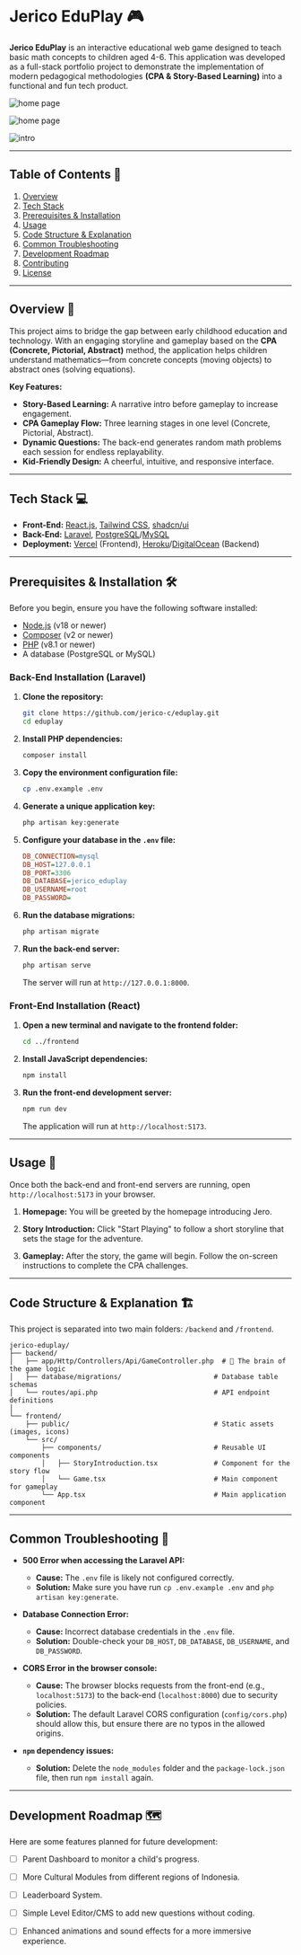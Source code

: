 # Jerico EduPlay 🎮

**Jerico EduPlay** is an interactive educational web game designed to teach basic math concepts to children aged 4-6. This application was developed as a full-stack portfolio project to demonstrate the implementation of modern pedagogical methodologies **(CPA & Story-Based Learning)** into a functional and fun tech product.

![home page](public/image/screenshot/home_page.png)

![home page](public/image/screenshot/home_page2.png)

![intro](public/image/screenshot/intro.png)

-----

## Table of Contents 📖

1.  [Overview](https://www.google.com/search?q=%23overview-)
2.  [Tech Stack](https://www.google.com/search?q=%23tech-stack-)
3.  [Prerequisites & Installation](https://www.google.com/search?q=%23prerequisites--installation-%EF%B8%8F)
4.  [Usage](https://www.google.com/search?q=%23usage-)
5.  [Code Structure & Explanation](https://www.google.com/search?q=%23code-structure--explanation-%EF%B8%8F)
6.  [Common Troubleshooting](https://www.google.com/search?q=%23common-troubleshooting-)
7.  [Development Roadmap](https://www.google.com/search?q=%23development-roadmap-)
8.  [Contributing](https://www.google.com/search?q=%23contributing-)
9.  [License](https://www.google.com/search?q=%23license-)

-----

## Overview 🎯

This project aims to bridge the gap between early childhood education and technology. With an engaging storyline and gameplay based on the **CPA (Concrete, Pictorial, Abstract)** method, the application helps children understand mathematics—from concrete concepts (moving objects) to abstract ones (solving equations).

**Key Features:**

  * **Story-Based Learning:** A narrative intro before gameplay to increase engagement.
  * **CPA Gameplay Flow:** Three learning stages in one level (Concrete, Pictorial, Abstract).
  * **Dynamic Questions:** The back-end generates random math problems each session for endless replayability.
  * **Kid-Friendly Design:** A cheerful, intuitive, and responsive interface.

-----

## Tech Stack 💻

  * **Front-End:** [React.js](https://reactjs.org/), [Tailwind CSS](https://tailwindcss.com/), [shadcn/ui](https://ui.shadcn.com/)
  * **Back-End:** [Laravel](https://laravel.com/), [PostgreSQL](https://www.postgresql.org/)/[MySQL](https://www.mysql.com/)
  * **Deployment:** [Vercel](https://vercel.com/) (Frontend), [Heroku](https://www.heroku.com/)/[DigitalOcean](https://www.digitalocean.com/) (Backend)

-----

## Prerequisites & Installation 🛠️

Before you begin, ensure you have the following software installed:

  * [Node.js](https://nodejs.org/en/) (v18 or newer)
  * [Composer](https://getcomposer.org/) (v2 or newer)
  * [PHP](https://www.php.net/downloads.php) (v8.1 or newer)
  * A database (PostgreSQL or MySQL)

### **Back-End Installation (Laravel)**

1.  **Clone the repository:**

    ```bash
    git clone https://github.com/jerico-c/eduplay.git
    cd eduplay
    ```

2.  **Install PHP dependencies:**

    ```bash
    composer install
    ```

3.  **Copy the environment configuration file:**

    ```bash
    cp .env.example .env
    ```

4.  **Generate a unique application key:**

    ```bash
    php artisan key:generate
    ```

5.  **Configure your database in the `.env` file:**

    ```ini
    DB_CONNECTION=mysql
    DB_HOST=127.0.0.1
    DB_PORT=3306
    DB_DATABASE=jerico_eduplay
    DB_USERNAME=root
    DB_PASSWORD=
    ```

6.  **Run the database migrations:**

    ```bash
    php artisan migrate
    ```

7.  **Run the back-end server:**

    ```bash
    php artisan serve
    ```

    The server will run at `http://127.0.0.1:8000`.

### **Front-End Installation (React)**

1.  **Open a new terminal and navigate to the frontend folder:**

    ```bash
    cd ../frontend
    ```

2.  **Install JavaScript dependencies:**

    ```bash
    npm install
    ```

3.  **Run the front-end development server:**

    ```bash
    npm run dev
    ```

    The application will run at `http://localhost:5173`.

-----

## Usage 🚀

Once both the back-end and front-end servers are running, open `http://localhost:5173` in your browser.

1.  **Homepage:** You will be greeted by the homepage introducing Jero.

2.  **Story Introduction:** Click "Start Playing" to follow a short storyline that sets the stage for the adventure.

3.  **Gameplay:** After the story, the game will begin. Follow the on-screen instructions to complete the CPA challenges.

-----

## Code Structure & Explanation 🏗️

This project is separated into two main folders: `/backend` and `/frontend`.

```
jerico-eduplay/
├── backend/
│   ├── app/Http/Controllers/Api/GameController.php  # 🧠 The brain of the game logic
│   ├── database/migrations/                       # Database table schemas
│   └── routes/api.php                             # API endpoint definitions
│
└── frontend/
    ├── public/                                    # Static assets (images, icons)
    └── src/
        ├── components/                            # Reusable UI components
        │   ├── StoryIntroduction.tsx              # Component for the story flow
        │   └── Game.tsx                           # Main component for gameplay
        └── App.tsx                                # Main application component
```

-----

## Common Troubleshooting 🤔

  * **500 Error when accessing the Laravel API:**

      * **Cause:** The `.env` file is likely not configured correctly.
      * **Solution:** Make sure you have run `cp .env.example .env` and `php artisan key:generate`.

  * **Database Connection Error:**

      * **Cause:** Incorrect database credentials in the `.env` file.
      * **Solution:** Double-check your `DB_HOST`, `DB_DATABASE`, `DB_USERNAME`, and `DB_PASSWORD`.

  * **CORS Error in the browser console:**

      * **Cause:** The browser blocks requests from the front-end (e.g., `localhost:5173`) to the back-end (`localhost:8000`) due to security policies.
      * **Solution:** The default Laravel CORS configuration (`config/cors.php`) should allow this, but ensure there are no typos in the allowed origins.

  * **`npm` dependency issues:**

      * **Solution:** Delete the `node_modules` folder and the `package-lock.json` file, then run `npm install` again.

-----

## Development Roadmap 🗺️

Here are some features planned for future development:

  - [ ]  Parent Dashboard to monitor a child's progress.
  - [ ]  More Cultural Modules from different regions of Indonesia.
  - [ ]  Leaderboard System.
  - [ ]  Simple Level Editor/CMS to add new questions without coding.
  - [ ]  Enhanced animations and sound effects for a more immersive experience.

